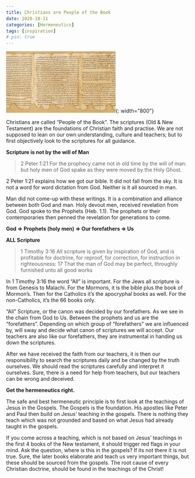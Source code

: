 ```yaml
---
title: Christians are People of the Book
date: 2020-10-11
categories: [Hermeneutics]
tags: [inspiration]
# pin: true
---
```


![Manuscripts](/assets/img/deadseascroll.jpg){: width="800"}

Christians are called “People of the Book”. The scriptures (Old & New Testament) are the foundations of Christian faith and practise. We are not supposed to lean on our own understanding, culture and teachers; but to first objectively look to the scriptures for all guidance.

**Scripture is not by the will of Man**

>2 Peter 1:21 For the prophecy came not in old time by the will of man: but holy men of God spake as they were moved by the Holy Ghost.

2 Peter 1:21 explains how we got our bible. It did not fall from the sky. It is not a word for word dictation from God. Neither is it all sourced in man. 

Man did not come-up with these writings. It is a combination and alliance between both God and man. Holy devout men, received revelation from God. God spoke to the Prophets (Heb. 1.1). The prophets or their contemporaries then penned the revelation for generations to come. 

**God => Prophets (holy men) => Our forefathers => Us**

**ALL Scripture**

>1 Timothy 3:16 All scripture is given by inspiration of God, and is profitable for doctrine, for reproof, for correction, for instruction in righteousness: 17 That the man of God may be perfect, throughly furnished unto all good works 

In 1 Timothy 3:16 the word “All” is important. For the Jews all scripture is from Genesis to Malachi. For the Mormons, it is the bible plus the book of Mormon’s. Then for the Catholics it’s the apocryphal books as well. For the non-Catholics, it’s the 66 books only.

“All” Scripture, or the canon was decided by our forefathers. As we see in the chain from God to Us. Between the prophets and us are the “forefathers”. Depending on which group of “forefathers” we are influenced by, will sway and decide what canon of scriptures we will accept. Our teachers are also like our forefathers, they are instrumental in handing us down the scriptures.

After we have received the faith from our teachers, it is then our responsibility to search the scriptures daily and be changed by the truth ourselves. We should read the scriptures carefully and interpret it ourselves. Sure, there is a need for help from teachers, but our teachers can be wrong and deceived.

**Get the hermeneutics right.**

The safe and best hermeneutic principle is to first look at the teachings of Jesus in the Gospels. The Gospels is the foundation. His apostles like Peter and Paul then build on Jesus’ teaching in the gospels. There is nothing they teach which was not grounded and based on what Jesus had already taught in the gospels. 

If you come across a teaching, which is not based on Jesus’ teachings in the first 4 books of the New testament, it should trigger red flags in your mind. Ask the question, where is this in the gospels? If its not there it is not true. Sure, the later books elaborate and teach us very important things, but these should be sourced from the gospels. The root cause of every Christian doctrine, should be found in the teachings of the Christ!
